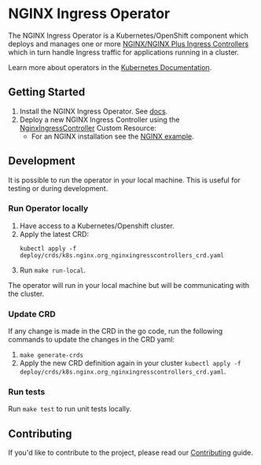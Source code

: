 # NGINX Ingress Operator

The NGINX Ingress Operator is a Kubernetes/OpenShift component which deploys and manages one or more [NGINX/NGINX Plus Ingress Controllers](https://github.com/nginxinc/kubernetes-ingress) which in turn handle Ingress traffic for applications running in a cluster.

Learn more about operators in the [Kubernetes Documentation](https://kubernetes.io/docs/concepts/extend-kubernetes/operator/).

## Getting Started

1. Install the NGINX Ingress Operator. See [docs](./docs/installation.md).
1. Deploy a new NGINX Ingress Controller using the [NginxIngressController](docs/nginx-ingress-controller.md) Custom Resource:
    * For an NGINX installation see the [NGINX example](./examples/deployment-oss-min).

## Development

It is possible to run the operator in your local machine. This is useful for testing or during development.

### Run Operator locally

1. Have access to a Kubernetes/Openshift cluster.
1. Apply the latest CRD:
    ```
    kubectl apply -f deploy/crds/k8s.nginx.org_nginxingresscontrollers_crd.yaml
    ```
1. Run `make run-local`.

The operator will run in your local machine but will be communicating with the cluster.

### Update CRD

If any change is made in the CRD in the go code, run the following commands to update the changes in the CRD yaml:

1. `make generate-crds`
1. Apply the new CRD definition again in your cluster `kubectl apply -f deploy/crds/k8s.nginx.org_nginxingresscontrollers_crd.yaml`.

### Run tests

Run `make test` to run unit tests locally.

## Contributing

If you'd like to contribute to the project, please read our [Contributing](./CONTRIBUTING.md) guide.